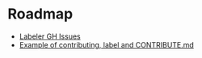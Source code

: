 # Roadmap

- [Labeler GH Issues](https://github.com/actions/labeler)
- [Example of contributing, label and CONTRIBUTE.md](https://github.com/github/docs/contribute)